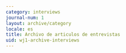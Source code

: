 ```yaml
---
category: interviews
journal-num: 1
layout: archive/category
locale: es
title: Archivo de articulos de entrevistas
uid: wj1-archive-interviews
---
```

